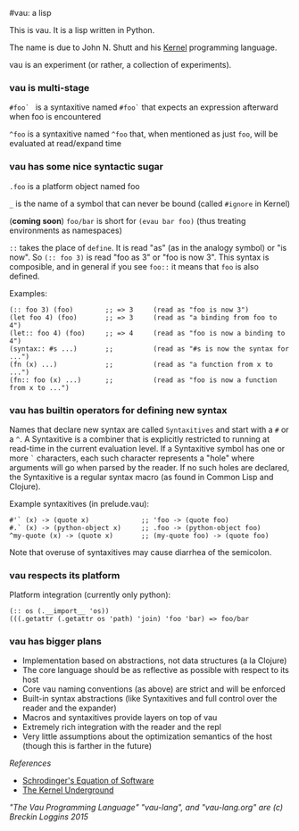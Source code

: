 #vau: a lisp

This is vau. It is a lisp written in Python.

The name is due to John N. Shutt and his [Kernel](http://web.cs.wpi.edu/~jshutt/kernel.html) programming language. 

vau is an experiment (or rather, a collection of experiments).

### vau is multi-stage

```#foo` ``` is a syntaxitive named ``` #foo` ``` that expects an expression afterward when foo is encountered

```^foo``` is a syntaxitive named `^foo` that, when mentioned as just `foo`, will be evaluated at read/expand time

### vau has some nice syntactic sugar

```.foo``` is a platform object named foo

```_``` is the name of a symbol that can never be bound (called `#ignore` in Kernel)

(**coming soon**)
```foo/bar``` is short for ```(evau bar foo)``` (thus treating environments as namespaces)

```::``` takes the place of `define`. It is read "as" (as in the analogy symbol) or "is now". So `(:: foo 3)` is read "foo as 3" or "foo is now 3". This syntax is composible, and in general if you see `foo::` it means that `foo` is also defined.

Examples:
```
(:: foo 3) (foo)        ;; => 3     (read as "foo is now 3")
(let foo 4) (foo)       ;; => 3     (read as "a binding from foo to 4")
(let:: foo 4) (foo)     ;; => 4     (read as "foo is now a binding to 4")
(syntax:: #s ...)       ;;          (read as "#s is now the syntax for ...")
(fn (x) ...)            ;;          (read as "a function from x to ...")
(fn:: foo (x) ...)      ;;          (read as "foo is now a function from x to ...")

```

### vau has builtin operators for defining new syntax

Names that declare new syntax are called `Syntaxitives` and start with a `#` or a `^`. A Syntaxitive is a combiner that is explicitly restricted to running at read-time in the current evaluation level. If a Syntaxitive symbol has one or more ``` ` ``` characters, each such character represents a "hole" where arguments will go when parsed by the reader. If no such holes are declared, the Syntaxitive is a regular syntax macro (as found in Common Lisp and Clojure).

Example syntaxitives (in prelude.vau):
```
#'` (x) -> (quote x)             ;; 'foo -> (quote foo)
#.` (x) -> (python-object x)     ;; .foo -> (python-object foo)
^my-quote (x) -> (quote x)       ;; (my-quote foo) -> (quote foo)
```

Note that overuse of syntaxitives may cause diarrhea of the semicolon.

### vau respects its platform

Platform integration (currently only python):

```
(:: os (.__import__ 'os))
(((.getattr (.getattr os 'path) 'join) 'foo 'bar) => foo/bar
```

### vau has bigger plans

- Implementation based on abstractions, not data structures (a la Clojure)
- The core language should be as reflective as possible with respect to its host
- Core vau naming conventions (as above) are strict and will be enforced
- Built-in syntax abstractions (like Syntaxitives and full control over the reader and the expander)
- Macros and syntaxitives provide layers on top of vau
- Extremely rich integration with the reader and the repl
- Very little assumptions about the optimization semantics of the host (though this is farther in the future)

*References*

- [Schrodinger's Equation of Software](http://gliese1337.blogspot.com/2012/04/schrodingers-equation-of-software.html)
- [The Kernel Underground](http://axisofeval.blogspot.com/2011/09/kernel-underground.html)

*"The Vau Programming Language" "vau-lang", and "vau-lang.org" are (c) Breckin Loggins 2015*
